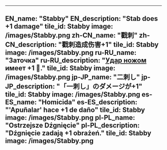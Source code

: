 ---

EN_name: "Stabby"
EN_description: "Stab does +1 damage"
tile_id: Stabby
image: /images/Stabby.png
zh-CN_name: "戳刺"
zh-CN_description: "戳刺造成伤害+1"
tile_id: Stabby
image: /images/Stabby.png
ru-RU_name: "Заточка"
ru-RU_description: "<a href = '../ru_ru/abilities#Stab'>Удар ножом</a> имеет +1 🔸."
tile_id: Stabby
image: /images/Stabby.png
jp-JP_name: "二刺し"
jp-JP_description: "「一刺し」のダメージが+1"
tile_id: Stabby
image: /images/Stabby.png
es-ES_name: "Homicida"
es-ES_description: "'Apuñalar' hace +1 de daño"
tile_id: Stabby
image: /images/Stabby.png
pl-PL_name: "Ostrzejsze Dźgnięcie"
pl-PL_description: "Dźgnięcie zadają +1 obrażeń."
tile_id: Stabby
image: /images/Stabby.png
---